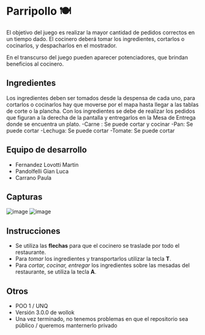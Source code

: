 # Parripollo :plate_with_cutlery:

El objetivo del juego es realizar la mayor cantidad de pedidos correctos en un tiempo dado. El cocinero deberá tomar los ingredientes, cortarlos o cocinarlos, y despacharlos en el mostrador.

En el transcurso del juego pueden aparecer potenciadores, que brindan beneficios al cocinero.

## Ingredientes
Los ingredientes deben ser tomados desde la despensa de cada uno, para cortarlos o cocinarlos hay que moverse por el mapa hasta llegar a las tablas de corte o la plancha.
Con los ingredientes se debe de realizar los pedidos que figuran a la derecha de la pantalla y entregarlos en la Mesa de Entrega donde se encuentra un plato.
-Carne : Se puede cortar y cocinar
-Pan: Se puede cortar
-Lechuga: Se puede cortar
-Tomate: Se puede cortar

## Equipo de desarrollo

- Fernandez Lovotti Martin
- Pandolfelli Gian Luca
- Carrano Paula

## Capturas

![image](https://github.com/obj1unq/2023s2-tp-game-grupo-9/assets/89985789/791349fe-762b-4547-833b-df8968f88ff7)
![image](https://github.com/obj1unq/2023s2-tp-game-grupo-9/assets/89985789/dfde81ba-fe99-4cc1-b950-e4416961a365)


## Instrucciones
- Se utiliza las **flechas** para que el cocinero se traslade por todo el restaurante.
- Para *tomar* los ingredientes y transportarlos utilizar la tecla **T**.
- Para *cortar, cocinar, entregar* los ingredientes sobre las mesadas del restaurante,  se utiliza la tecla **A**.

## Otros

- POO 1 / UNQ
- Versión 3.0.0 de wollok 
- Una vez terminado, no tenemos problemas en que el repositorio sea público / queremos manternerlo privado
